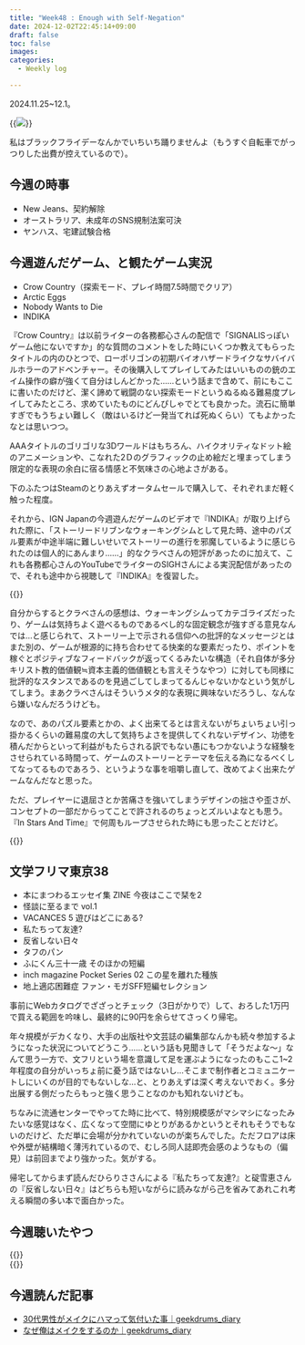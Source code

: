 ```yaml
---
title: "Week48 : Enough with Self-Negation"
date: 2024-12-02T22:45:14+09:00
draft: false
toc: false
images:
categories:
  - Weekly log

---
```

2024.11.25~12.1。

{{<image src="/images/images/241126.webp" >}}

私はブラックフライデーなんかでいちいち踊りませんよ（もうすぐ自転車でがっつりした出費が控えているので）。

<!--more-->


## 今週の時事

- New Jeans、契約解除
- オーストラリア、未成年のSNS規制法案可決
- ヤンハス、宅建試験合格

## 今週遊んだゲーム、と観たゲーム実況

- Crow Country（探索モード、プレイ時間7.5時間でクリア）
- Arctic Eggs
- Nobody Wants to Die
- INDIKA

『Crow Country』は以前ライターの各務都心さんの配信で「SIGNALISっぽいゲーム他にないですか」的な質問のコメントをした時にいくつか教えてもらったタイトルの内のひとつで、ローポリゴンの初期バイオハザードライクなサバイバルホラーのアドベンチャー。その後購入してプレイしてみたはいいものの銃のエイム操作の癖が強くて自分はしんどかった……という話まで含めて、前にもここに書いたのだけど、潔く諦めて戦闘のない探索モードというぬるぬる難易度プレイしてみたところ、求めていたものにどんぴしゃでとても良かった。流石に簡単すぎでもうちょい難しく（敵はいるけど一発当てれば死ぬくらい）てもよかったなとは思いつつ。

AAAタイトルのゴリゴリな3Dワールドはもちろん、ハイクオリティなドット絵のアニメーションや、こなれた2Ｄのグラフィックの止め絵だと埋まってしまう限定的な表現の余白に宿る情感と不気味さの心地よさがある。

下のふたつはSteamのとりあえずオータムセールで購入して、それぞれまだ軽く触った程度。

それから、IGN Japanの今週遊んだゲームのビデオで『INDIKA』が取り上げられた際に、「ストーリードリブンなウォーキングシムとして見た時、途中のパズル要素が中途半端に難しいせいでストーリーの進行を邪魔しているように感じられたのは個人的にあんまり……」的なクラベさんの短評があったのに加えて、これも各務都心さんのYouTubeでライターのSIGHさんによる実況配信があったので、それも途中から視聴して『INDIKA』を復習した。

{{<youtube eQMcvOSuls0 >}}

自分からするとクラベさんの感想は、ウォーキングシムってカテゴライズだったり、ゲームは気持ちよく遊べるものであるべし的な固定観念が強すぎる意見なんでは…と感じられて、ストーリー上で示される信仰への批評的なメッセージとはまた別の、ゲームが根源的に持ち合わせてる快楽的な要素だったり、ポイントを稼ぐとポジティブなフィードバックが返ってくるみたいな構造（それ自体が多分キリスト教的価値観≒資本主義的価値観とも言えそうなやつ）に対しても同様に批評的なスタンスであるのを見過ごしてしまってるんじゃないかなという気がしてしまう。まあクラベさんはそういうメタ的な表現に興味ないだろうし、なんなら嫌いなんだろうけども。

なので、あのパズル要素とかの、よく出来てるとは言えないがちょいちょい引っ掛かるくらいの難易度の大して気持ちよさを提供してくれないデザイン、功徳を積んだからといって利益がもたらされる訳でもない愚にもつかないような経験をさせられている時間って、ゲームのストーリーとテーマを伝える為になるべくしてなってるものであろう、というような事を咀嚼し直して、改めてよく出来たゲームなんだなと思った。

ただ、プレイヤーに退屈さとか苦痛さを強いてしまうデザインの拙さや歪さが、コンセプトの一部だからってことで許されるのちょっとズルいよなとも思う。『In Stars And Time』で何周もループさせられた時にも思ったことだけど。

{{<youtube THpOGzug-3Y >}}

## 文学フリマ東京38

- 本にまつわるエッセイ集 ZINE 今夜はここで栞を2
- 怪談に至るまで vol.1
- VACANCES 5 遊びはどこにある?
- 私たちって友達?
- 反省しない日々
- タフのパン
- ふにくん三十一歳 そのほかの短編
- inch magazine Pocket Series 02 この星を離れた種族
- 地上適応困難症 ファン・モガSFF短編セレクション

事前にWebカタログでざざっとチェック（3日がかりで）して、おろした1万円で買える範囲を吟味し、最終的に90円を余らせてさっくり帰宅。

年々規模がデカくなり、大手の出版社や文芸誌の編集部なんかも続々参加するようになった状況についてどうこう……という話も見聞きして「そうだよな～」なんて思う一方で、文フリという場を意識して足を運ぶようになったのもここ1~2年程度の自分がいっちょ前に憂う話ではないし…そこまで制作者とコミュニケートしにいくのが目的でもないしな…と、とりあえずは深く考えないでおく。多分出展する側だったらもっと強く思うことなのかも知れないけども。

ちなみに流通センターでやってた時に比べて、特別規模感がマシマシになったみたいな感覚はなく、広くなって空間にゆとりがあるかというとそれもそうでもないのだけど、ただ単に会場が分かれていないのが楽ちんでした。ただフロアは床や外壁が結構暗く薄汚れているので、むしろ同人誌即売会感のようなもの（偏見）は前回までより強かった。気がする。

帰宅してからまず読んだひらりささんによる『私たちって友達?』と碇雪恵さんの『反省しない日々』はどちらも短いながらに読みながら己を省みてあれこれ考える瞬間の多い本で面白かった。

## 今週聴いたやつ

{{<youtube V7J7YUrSoec >}}  
{{<youtube rDVHDHmapGc >}}

## 今週読んだ記事

- [30代男性がメイクにハマって気付いた事｜geekdrums_diary](https://note.com/geekdrums_diary/n/nac75ccef11a6)
- [なぜ俺はメイクをするのか｜geekdrums_diary](https://note.com/geekdrums_diary/n/ne1e1114e3d82)
